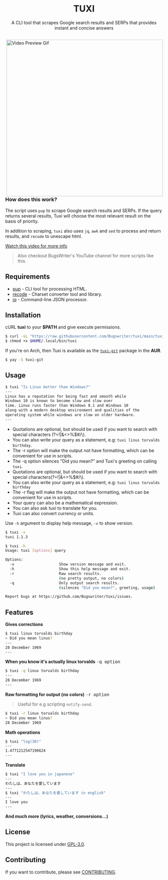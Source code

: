 <h1 align="center">TUXI</h1>
<p align="center">A CLI tool that scrapes Google search results and SERPs that provides instant and concise answers</p>

##  

<img src="https://i.ibb.co/sCwYpZ8/general.gif" alt="Video Preview Gif" align="right" width="500px"/>

### How does this work?

The script uses `pup` to scrape Google search results and SERPs.
If the query returns several results, Tuxi will choose the most 
relevant result on the basis of priority.

In addition to scraping, `tuxi` also uses `jq`, `awk` and `sed` 
to process and return results, and `recode` to unescape html.


[Watch this video for more info](https://youtu.be/E0J_IVrn1dg)
> Also checkout BugsWriter's YouTube channel for more scripts like this.

## Requirements

* [pup](https://github.com/ericchiang/pup) - CLI tool for processing HTML.
* [recode](https://github.com/rrthomas/recode) - Charset converter tool and library.
* [jq](https://github.com/stedolan/jq) - Command-line JSON processor.

## Installation

cURL **tuxi** to your **$PATH** and give execute permissions.

```sh
$ curl -sL "https://raw.githubusercontent.com/Bugswriter/tuxi/main/tuxi" -o $HOME/.local/bin/tuxi
$ chmod +x $HOME/.local/bin/tuxi
```

If you're on Arch, then Tuxi is available as the [`tuxi-git`](https://aur.archlinux.org/packages/tuxi-git/) package in the **AUR**.
```sh
$ yay -S tuxi-git
```

## Usage

```sh
$ tuxi "Is Linux better than Windows?"
---
Linux has a reputation for being fast and smooth while
Windows 10 is known to become slow and slow over
time. Linux runs faster than Windows 8.1 and Windows 10
along with a modern desktop environment and qualities of the
operating system while windows are slow on older hardware.
---
```
* Quotations are optional, but should be used if you want to search with special characters (?=!|&<>%$#/\\).
* You can also write your query as a statement, e.g: `tuxi linus torvalds birthday`.
* The -r option will make the output not have formatting, which can be convenient for use in scripts.
* The -q option silences "Did you mean?" and Tuxi's greeting on calling `tuxi`.
* Quotations are optional, but should be used if you want to search with special characters(?=!|&<>%$#/\\).
* You can also write your query as a statement, e.g: `tuxi linus torvalds birthday`
* The -r flag will make the output not have formatting, which can be convenient for use in scripts.
* Your query can also be a mathematical expression.
* You can also ask tuxi to translate for you.
* Tuxi can also convert currency or units.

Use `-h` argument to display help message, `-v` to show version.

```sh
$ tuxi -v
tuxi 1.1.3
```

```sh
$ tuxi -h
Usage: tuxi [options] query

Options:
  -v                    Show version message and exit.
  -h                    Show this help message and exit.
  -r                    Raw search results.
                        (no pretty output, no colors)
  -q                    Only output search results.
                        (silences "Did you mean?", greeting, usage)

Report bugs at https://github.com/Bugswriter/tuxi/issues.
```

## Features

**Gives corrections**
```sh
$ tuxi linux torvalds birthday
> Did you mean linus?
---
28 December 1969
---
```

**When you know it's actually linux torvalds** <kbd>-q option</kbd>
```sh
$ tuxi -q linux torvalds birthday
---
28 December 1969
---
```

**Raw formatting for output (no colors)** <kbd>-r option</kbd>
> Useful for e.g scripting `notify-send`.
```sh
$ tuxi -r linux torvalds birthday
> Did you mean linus?
28 December 1969
```

**Math operations**
```sh
$ tuxi "log(30)"
---
1.4771212547196624
---
```

**Translate**
```sh
$ tuxi "I love you in japanese"
---
わたしは、あなたを愛しています
---
$ tuxi "わたしは、あなたを愛しています in english"
---
I love you
---
```

**And much more (lyrics, weather, conversions...)**

## License

This project is licensed under [GPL-3.0](./LICENSE).

## Contributing

If you want to contribute, please see [CONTRIBUTING](./.github/ISSUE_TEMPLATE/CONTRIBUTING.md).

